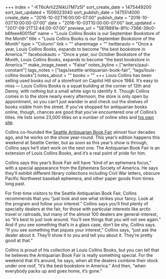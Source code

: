 +++
index = "-KT6cArh22NikU7M7z5I"
sort_create_date = 1475449200
sort_last_updated = 1506023040
sort_publish_date = 1475514000
create_date = "2016-10-02T16:00:00-07:00"
publish_date = "2016-10-03T10:00:00-07:00"
date = "2016-10-03T10:00:00-07:00"
last_updated = "2017-09-21T12:44:00-07:00"
preview_url = "5878691e-8f1c-7366-39c0-b6feee60015d"
name = "Louis Collins Books is our September Bookstore of the Month"
title = "Louis Collins Books is our September Bookstore of the Month"
type = "Column"
link = ""
shareimage = ""
twitterauto = "Once a year, Louis Collins Books, expands to become \"the best bookstore in America.\""
facebookauto = "Once a year, our October Bookstore of the Month, Louis Collins Books, expands to become \"the best bookstore in America.\""
make_image_tweet = "False"
notes_byline = ["writers/paul-constant"]
tags_notes = ["tags/seattle-antiquarian-book-fair", "tags/louis-collins-books"]
notes_about = ""
books = ""
+++
Louis Collins has been selling used books out of a storefront on Capitol Hill since 1984. It’s easy to miss — Louis Collins Books is a squat building at the corner of 12th and Denny, with nothing but a small white sign to identify it. Though Collins comes in to the store nearly every afternoon, the store is only open by appointment, so you can’t just wander in and check out the shelves of books visible from the street. If you’ve shopped for antiquarian books online, though, chances are good that you’ve encountered one of Collins’s titles. He lists some 23,000 titles on a number of online sites and [his own site]( http://www.collinsbooks.com/). 

Collins co-founded the [Seattle Antiquarian Book Fair]( http://www.seattlebookfair.com/) almost four decades ago, and he works on the show year-round. This year’s edition happens this weekend at Seattle Center, but as soon as this year’s show is through, Collins says he’ll start work on the next one. The Antiquarian Book Fair is an extension of Louis Collins Books, and it’s a real point of pride for him.

Collins says this year’s Book Fair will have “kind of an ephemera focus,” with a special appearance from the Ephemera Society of America. He says they’ll exhibit different library collections including Civil War letters, obscure Pacific Northwest baseball ephemera, and other paper goods from times long past.

For first-time visitors to the Seattle Antiquarian Book Fair, Collins recommends that you “just look and see what strikes your fancy. Look at the program and follow your interest.” Collins says you’ll find plenty of specialty dealers at the fair, for those with particular interests like arctic travel or railroads, but many of the almost 100 dealers are general-interest, so “it’s best to just look around. You’ll see things that you will not see again.” And if you see something that’s in a glass case, don’t be shy, Collins says. “If you see something that piques your interest,” Collins says, “just ask the dealer about it. They’ll show it to you and tell you about it. They’re pretty good at that.” 

Collins is proud of his collection at Louis Collins Books, but you can tell that he believes the Antiquarian Book Fair is really something special. For the weekend that it’s around, he says, when all the dealers combine their stock under one roof, “it’s the best bookstore in America.” And then, “when everybody packs up and goes home, it’s gone.”
